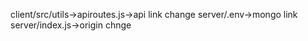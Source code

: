 client/src/utils->apiroutes.js->api link change
server/.env->mongo link
server/index.js->origin chnge
